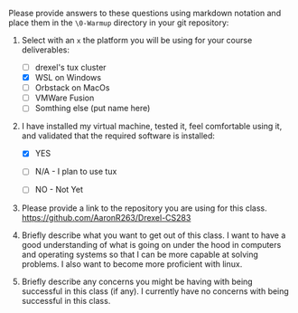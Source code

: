 Please provide answers to these questions using markdown notation and place them in the `\0-Warmup` directory in your git repository:

1. Select with an `x` the platform you will be using for your course deliverables:

    - [ ] drexel's tux cluster
    - [x] WSL on Windows
    - [ ] Orbstack on MacOs
    - [ ] VMWare Fusion
    - [ ] Somthing else (put name here)

2. I have installed my virtual machine, tested it, feel comfortable using it, and validated that the required software is installed:

    - [x] YES
    - [ ] N/A - I plan to use tux
    - [ ] NO - Not Yet


3. Please provide a link to the repository you are using for this class.
https://github.com/AaronR263/Drexel-CS283

4. Briefly describe what you want to get out of this class.
I want to have a good understanding of what is going on under the hood in computers and operating systems so that I can be more capable at solving problems. I also want to become more proficient with linux.

5. Briefly describe any concerns you might be having with being successful in this class (if any).
I currently have no concerns with being successful in this class.
